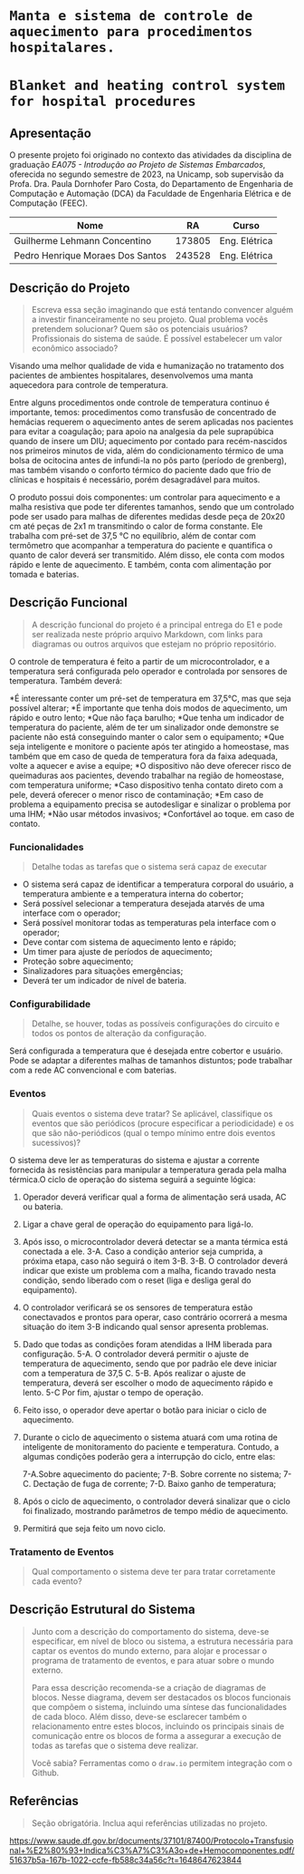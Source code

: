 # `Manta e sistema de controle de aquecimento para procedimentos hospitalares.`
# `Blanket and heating control system for hospital procedures`

## Apresentação

O presente projeto foi originado no contexto das atividades da disciplina de graduação *EA075 - Introdução ao Projeto de Sistemas Embarcados*, 
oferecida no segundo semestre de 2023, na Unicamp, sob supervisão da Profa. Dra. Paula Dornhofer Paro Costa, do Departamento de Engenharia de Computação e Automação (DCA) da Faculdade de Engenharia Elétrica e de Computação (FEEC).

 |Nome  | RA | Curso|
 |--|--|--|
 |Guilherme Lehmann Concentino  | 173805  | Eng. Elétrica |
 |Pedro Henrique Moraes Dos Santos  | 243528 | Eng. Elétrica |

## Descrição do Projeto
> Escreva essa seção imaginando que está tentando convencer alguém a investir financeiramente no seu projeto. 
> Qual problema vocês pretendem solucionar?
> Quem são os potenciais usuários?
> Profissionais do sistema de saúde.
> É possível estabelecer um valor econômico associado?

Visando uma melhor qualidade de vida e humanização no tratamento dos pacientes de ambientes hospitalares, desenvolvemos uma manta aquecedora para controle de temperatura.

Entre alguns procedimentos onde controle de temperatura continuo é importante, temos: procedimentos como transfusão de concentrado de hemácias requerem o aquecimento antes de serem aplicadas nos pacientes para evitar a coagulação; para apoio na analgesia da pele suprapúbica quando de insere um DIU; aquecimento por contado para recém-nascidos nos primeiros minutos de vida, além do condicionamento térmico de uma bolsa de ocitocina antes de infundi-la no pôs parto (período de grenberg), mas também visando o conforto térmico do paciente dado que frio de clínicas e hospitais é necessário, porém desagradável para muitos.

O produto possui dois componentes: um controlar para aquecimento e a malha resistiva que pode ter diferentes tamanhos, sendo que um controlado pode ser usado para malhas de diferentes medidas desde peça de 20x20 cm até peças de 2x1 m transmitindo o calor de forma constante. Ele trabalha com pré-set de 37,5 °C no equilíbrio, além de contar com termômetro que acompanhar a temperatura do paciente e quantifica o quanto de calor deverá ser transmitido. Além disso, ele conta com modos rápido e lente de aquecimento. E também, conta com alimentação por tomada e baterias.

## Descrição Funcional
> A descrição funcional do projeto é a principal entrega do E1 e pode ser realizada neste próprio arquivo Markdown,
> com links para diagramas ou outros arquivos que estejam no próprio repositório.

 O controle de temperatura é feito a partir de um microcontrolador, e a temperatura será configurada pelo operador e controlada por sensores de temperatura. Também deverá:

*É interessante conter um pré-set de temperatura em 37,5°C, mas que seja possível alterar;
*É importante que tenha dois modos de aquecimento, um rápido e outro lento;
*Que não faça barulho;
*Que tenha um indicador de temperatura do paciente, além de ter um sinalizador onde demonstre se paciente não está conseguindo manter o calor sem o equipamento;
*Que seja inteligente e monitore o paciente após ter atingido a homeostase, mas também que em caso de queda de temperatura fora da faixa adequada, volte a aquecer e avise a equipe;
*O dispositivo não deve oferecer risco de queimaduras aos pacientes, devendo trabalhar na região de homeostase, com temperatura uniforme;
*Caso dispositivo tenha contato direto com a pele, deverá oferecer o menor risco de contaminação;
*Em caso de problema a equipamento precisa se autodesligar e sinalizar o problema por uma IHM;
*Não usar métodos invasivos;
*Confortável ao toque. em caso de contato.

### Funcionalidades

> Detalhe todas as tarefas que o sistema será capaz de executar

* O sistema será capaz de identificar a temperatura corporal do usuário, a temperatura ambiente e a temperatura interna do cobertor;
* Será possível selecionar a temperatura desejada atarvés de uma interface com o operador;
* Será possível monitorar todas as temperaturas pela interface com o operador;
* Deve contar com sistema de aquecimento lento e rápido;
* Um timer para ajuste de períodos de aquecimento;
* Proteção sobre aquecimento;
* Sinalizadores para situações emergências;
* Deverá ter um indicador de nível de bateria.

### Configurabilidade
> Detalhe, se houver, todas as possíveis configurações do circuito e todos os pontos de alteração da configuração.

Será configurada a temperatura que é desejada entre cobertor e usuário. Pode se adaptar a diferentes malhas de tamanhos distuntos; pode trabalhar com a  rede AC convencional  e com baterias.

### Eventos
> Quais eventos o sistema deve tratar?
> Se aplicável, classifique os eventos que são periódicos (procure especificar a periodicidade) e os que são não-periódicos
> (qual o tempo mínimo entre dois eventos sucessivos)?

O sistema deve ler as temperaturas do sistema e ajustar a corrente fornecida às resistências para manipular a temperatura gerada pela malha térmica.O ciclo de operação do sistema seguirá a seguinte lógica:

1. Operador deverá verificar qual a forma de alimentação será usada, AC ou bateria.
2. Ligar a chave geral de operação do equipamento para ligá-lo.
3. Após isso, o microcontrolador deverá detectar se a manta térmica está conectada a ele.
  3-A. Caso a condição anterior seja cumprida, a próxima etapa, caso não seguirá o item 3-B.
  3-B. O controlador deverá indicar que existe um problema com a malha, ficando travado nesta condição, sendo liberado com o reset (liga e desliga geral do equipamento).
4. O controlador verificará se os sensores de temperatura estão conectavados e prontos para operar, caso contrário ocorrerá a mesma situação do item 3-B indicando qual sensor apresenta problemas.
5. Dado que todas as condições foram atendidas a IHM liberada para configuração.
   5-A. O controlador deverá permitir o ajuste de temperatura de aquecimento, sendo que por padrão ele deve iniciar com a temperatura de 37,5 C.
   5-B. Após realizar o ajuste de temperatura, deverá ser escolher o modo de aquecimento rápido e lento.
   5-C Por fim, ajustar o tempo de operação.

6. Feito isso, o operador deve apertar o botão para iniciar o ciclo de aquecimento.

7. Durante o ciclo de aquecimento o sistema atuará com uma rotina de inteligente de monitoramento do paciente e temperatura. Contudo, a algumas condições poderão gera a interrupção do ciclo, entre elas:

    7-A.Sobre aquecimento do paciente;
    7-B. Sobre corrente no sistema;
    7-C. Dectação de fuga de corrente;
    7-D. Baixo ganho de temperatura;

9. Após o ciclo de aquecimento, o controlador deverá sinalizar que o ciclo foi finalizado, mostrando parâmetros de tempo médio de aquecimento.
10.  Permitirá que seja feito um novo ciclo.

### Tratamento de Eventos
> Qual comportamento o sistema deve ter para tratar corretamente cada evento?

## Descrição Estrutural do Sistema
> Junto com a descrição do comportamento do sistema, deve-se especificar, em nível de bloco ou sistema, a estrutura necessária 
> para captar os eventos do mundo externo, para alojar e processar o programa de tratamento de eventos, e para atuar sobre o mundo externo.
>
> Para essa descrição recomenda-se a criação de diagramas de blocos.
> Nesse diagrama, devem ser destacados os blocos funcionais que compõem o sistema, incluindo uma síntese das funcionalidades de cada bloco.
> Além disso, deve-se esclarecer também o relacionamento entre estes blocos, incluindo os principais sinais de comunicação entre
> os blocos de forma a assegurar a execução de todas as tarefas que o sistema deve realizar.
> 
> Você sabia? Ferramentas como o `draw.io` permitem integração com o Github.
> 

## Referências
> Seção obrigatória. Inclua aqui referências utilizadas no projeto.

https://www.saude.df.gov.br/documents/37101/87400/Protocolo+Transfusional+%E2%80%93+Indica%C3%A7%C3%A3o+de+Hemocomponentes.pdf/51637b5a-167b-1022-ccfe-fb588c34a56c?t=1648647623844
